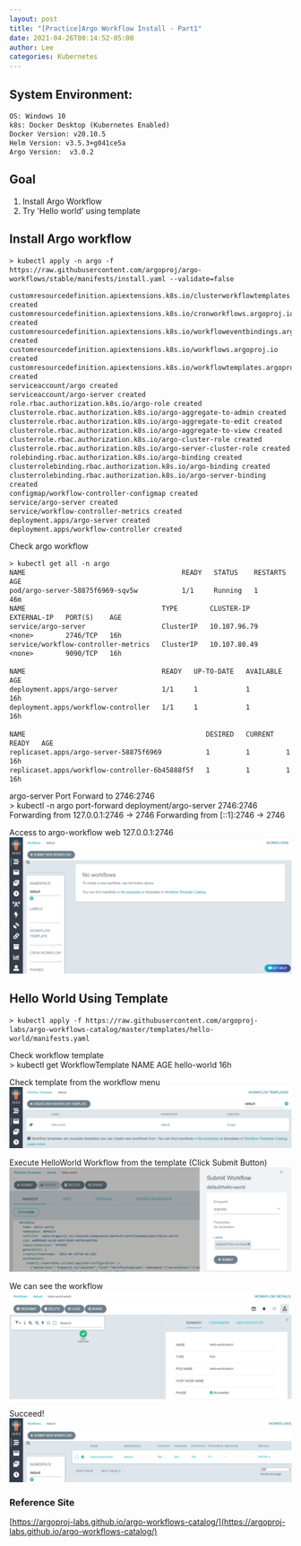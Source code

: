 ```yaml
---
layout: post
title: "[Practice]Argo Workflow Install - Part1"
date: 2021-04-26T00:14:52-05:00
author: Lee
categories: Kubernetes
---
```


## System Environment:
    OS: Windows 10
    k8s: Docker Desktop (Kubernetes Enabled)
    Docker Version: v20.10.5
    Helm Version: v3.5.3+g041ce5a
    Argo Version:  v3.0.2

## Goal
1. Install Argo Workflow  
2. Try 'Hello world' using template  

## Install Argo workflow
    > kubectl apply -n argo -f https://raw.githubusercontent.com/argoproj/argo-workflows/stable/manifests/install.yaml --validate=false
>>
    customresourcedefinition.apiextensions.k8s.io/clusterworkflowtemplates.argoproj.io created
    customresourcedefinition.apiextensions.k8s.io/cronworkflows.argoproj.io created
    customresourcedefinition.apiextensions.k8s.io/workfloweventbindings.argoproj.io created
    customresourcedefinition.apiextensions.k8s.io/workflows.argoproj.io created
    customresourcedefinition.apiextensions.k8s.io/workflowtemplates.argoproj.io created
    serviceaccount/argo created
    serviceaccount/argo-server created
    role.rbac.authorization.k8s.io/argo-role created
    clusterrole.rbac.authorization.k8s.io/argo-aggregate-to-admin created
    clusterrole.rbac.authorization.k8s.io/argo-aggregate-to-edit created
    clusterrole.rbac.authorization.k8s.io/argo-aggregate-to-view created
    clusterrole.rbac.authorization.k8s.io/argo-cluster-role created
    clusterrole.rbac.authorization.k8s.io/argo-server-cluster-role created
    rolebinding.rbac.authorization.k8s.io/argo-binding created
    clusterrolebinding.rbac.authorization.k8s.io/argo-binding created
    clusterrolebinding.rbac.authorization.k8s.io/argo-server-binding created
    configmap/workflow-controller-configmap created
    service/argo-server created
    service/workflow-controller-metrics created
    deployment.apps/argo-server created
    deployment.apps/workflow-controller created

Check argo workflow  

    > kubectl get all -n argo
    NAME                                       READY   STATUS    RESTARTS   AGE
    pod/argo-server-58875f6969-sqv5w           1/1     Running   1          46m
    NAME                                  TYPE        CLUSTER-IP     EXTERNAL-IP   PORT(S)    AGE
    service/argo-server                   ClusterIP   10.107.96.79   <none>        2746/TCP   16h
    service/workflow-controller-metrics   ClusterIP   10.107.80.49   <none>        9090/TCP   16h

    NAME                                  READY   UP-TO-DATE   AVAILABLE   AGE
    deployment.apps/argo-server           1/1     1            1           16h
    deployment.apps/workflow-controller   1/1     1            1           16h

    NAME                                             DESIRED   CURRENT   READY   AGE
    replicaset.apps/argo-server-58875f6969           1         1         1       16h
    replicaset.apps/workflow-controller-6b45888f5f   1         1         1       16h



argo-server Port Forward to 2746:2746  
    > kubectl -n argo port-forward deployment/argo-server 2746:2746
    Forwarding from 127.0.0.1:2746 -> 2746
    Forwarding from [::1]:2746 -> 2746



Access to argo-workflow web 127.0.0.1:2746  
<img src="/assets/kubernetes/20210426/argo-workflow-main.PNG">


## Hello World Using Template 
    > kubectl apply -f https://raw.githubusercontent.com/argoproj-labs/argo-workflows-catalog/master/templates/hello-world/manifests.yaml


Check workflow template  
    > kubectl get WorkflowTemplate
    NAME          AGE
    hello-world   16h


Check template from the workflow menu
<img src="/assets/kubernetes/20210426/argo-workflow-template.PNG">




Execute HelloWorld Workflow from the template  (Click Submit Button) 
<img src="/assets/kubernetes/20210426/argo-workflow-helloworld-1.PNG">

We can see the workflow
<img src="/assets/kubernetes/20210426/argo-workflow-helloworld-2.PNG">

Succeed!
<img src="/assets/kubernetes/20210426/argo-workflow-helloworld-3.PNG">


### Reference Site  
[https://argoproj-labs.github.io/argo-workflows-catalog/](https://argoproj-labs.github.io/argo-workflows-catalog/)

